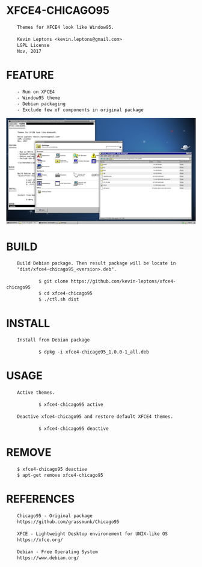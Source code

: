 XFCE4-CHICAGO95
===============

        Themes for XFCE4 look like Window95.

        Kevin Leptons <kevin.leptons@gmail.com>
        LGPL License
        Nov, 2017

FEATURE
=======

        - Run on XFCE4
        - Window95 theme
        - Debian packaging
        - Exclude few of components in original package

![screenshot](asset/screenshot.png)

BUILD
=====

        Build Debian package. Then result package will be locate in
        "dist/xfce4-chicago95_<version>.deb".

                $ git clone https://github.com/kevin-leptons/xfce4-chicago95
                $ cd xfce4-chicago95
                $ ./ctl.sh dist

INSTALL
=======

        Install from Debian package

                $ dpkg -i xfce4-chicago95_1.0.0-1_all.deb

USAGE
=====
        Active themes.

                $ xfce4-chicago95 active

        Deactive xfce4-chicago95 and restore default XFCE4 themes.

                $ xfce4-chicago95 deactive

REMOVE
======

        $ xfce4-chicago95 deactive
        $ apt-get remove xfce4-chicago95

REFERENCES
==========

        Chicago95 - Original package
        https://github.com/grassmunk/Chicago95

        XFCE - Lightweight Desktop environement for UNIX-like OS
        https://xfce.org/

        Debian - Free Operating System
        https://www.debian.org/
